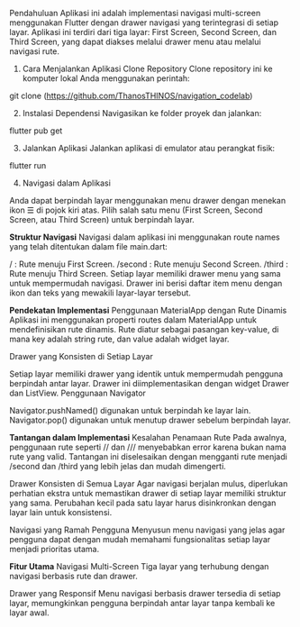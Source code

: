 Pendahuluan
Aplikasi ini adalah implementasi navigasi multi-screen menggunakan Flutter dengan drawer navigasi yang terintegrasi di setiap layar. Aplikasi ini terdiri dari tiga layar: First Screen, Second Screen, dan Third Screen, yang dapat diakses melalui drawer menu atau melalui navigasi rute.



1. Cara Menjalankan Aplikasi 
Clone Repository
Clone repository ini ke komputer lokal Anda menggunakan perintah:

git clone (https://github.com/ThanosTHINOS/navigation_codelab)

2. Instalasi Dependensi
Navigasikan ke folder proyek dan jalankan:

flutter pub get

3. Jalankan Aplikasi
Jalankan aplikasi di emulator atau perangkat fisik:

flutter run


4. Navigasi dalam Aplikasi



Anda dapat berpindah layar menggunakan menu drawer dengan menekan ikon ☰ di pojok kiri atas.
Pilih salah satu menu (First Screen, Second Screen, atau Third Screen) untuk berpindah layar.

<!-- ///////////////////////////////////////////////////// -->

**Struktur Navigasi**
Navigasi dalam aplikasi ini menggunakan route names yang telah ditentukan dalam file main.dart:

/ : Rute menuju First Screen.
/second : Rute menuju Second Screen.
/third : Rute menuju Third Screen.
Setiap layar memiliki drawer menu yang sama untuk mempermudah navigasi. Drawer ini berisi daftar item menu dengan ikon dan teks yang mewakili layar-layar tersebut.

<!-- ///////////////////////////////////////////////////// -->

**Pendekatan Implementasi**
Penggunaan MaterialApp dengan Rute Dinamis
Aplikasi ini menggunakan properti routes dalam MaterialApp untuk mendefinisikan rute dinamis. Rute diatur sebagai pasangan key-value, di mana key adalah string rute, dan value adalah widget layar.

Drawer yang Konsisten di Setiap Layar

Setiap layar memiliki drawer yang identik untuk mempermudah pengguna berpindah antar layar.
Drawer ini diimplementasikan dengan widget Drawer dan ListView.
Penggunaan Navigator

Navigator.pushNamed() digunakan untuk berpindah ke layar lain.
Navigator.pop() digunakan untuk menutup drawer sebelum berpindah layar.

<!-- ///////////////////////////////////////////////////// -->

**Tantangan dalam Implementasi**
Kesalahan Penamaan Rute
Pada awalnya, penggunaan rute seperti // dan /// menyebabkan error karena bukan nama rute yang valid. Tantangan ini diselesaikan dengan mengganti rute menjadi /second dan /third yang lebih jelas dan mudah dimengerti.

Drawer Konsisten di Semua Layar
Agar navigasi berjalan mulus, diperlukan perhatian ekstra untuk memastikan drawer di setiap layar memiliki struktur yang sama. Perubahan kecil pada satu layar harus disinkronkan dengan layar lain untuk konsistensi.

Navigasi yang Ramah Pengguna
Menyusun menu navigasi yang jelas agar pengguna dapat dengan mudah memahami fungsionalitas setiap layar menjadi prioritas utama.

<!-- ///////////////////////////////////////////////////// -->

**Fitur Utama**
Navigasi Multi-Screen
Tiga layar yang terhubung dengan navigasi berbasis rute dan drawer.

Drawer yang Responsif
Menu navigasi berbasis drawer tersedia di setiap layar, memungkinkan pengguna berpindah antar layar tanpa kembali ke layar awal.

<!-- ///////////////////////////////////////////////////// -->
